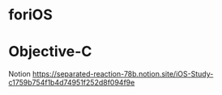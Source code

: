 # foriOS

# Objective-C

Notion 
https://separated-reaction-78b.notion.site/iOS-Study-c1759b754f1b4d74951f252d8f094f9e
